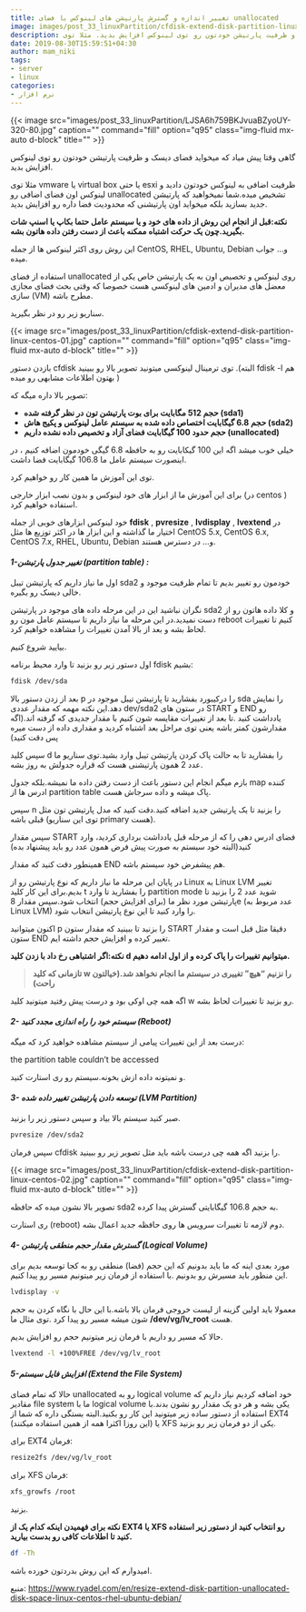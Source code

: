 ```yaml
---
title: تغییر اندازه و گسترش پارتیشن های لینوکس با فضای unallocated
image: images/post_33_linuxPartition/cfdisk-extend-disk-partition-linux-centos-01-600x450.jpg
description: گاهی وقتا پیش میاد که میخواید فضای دیسک و ظرفیت پارتیشن خودتون رو توی لینوکس افزایش بدید. مثلا توی vmware یا virtual box یا حتی esxi ظرفیت اضافی به لینوکس خودتون دادید و لینوکس اون فضای اضافی رو unallocated تشخیص میده.شما نمیخواهید که پارتیشن جدید بسازید بلکه میخواید اون پارتیشنی که محدودیت فضا داره رو افزایش بدید.
date: 2019-08-30T15:59:51+04:30
author: mam_niki
tags:
- server
- linux
categories:
- نرم افزار
---
```


{{< image src="images/post_33_linuxPartition/LJSA6h759BKJvuaBZyoUY-320-80.jpg" caption="" command="fill" option="q95" class="img-fluid mx-auto d-block" title="" >}}

گاهی وقتا پیش میاد که میخواید فضای دیسک و ظرفیت پارتیشن خودتون رو توی لینوکس افزایش بدید.

مثلا توی vmware یا virtual box یا حتی esxi ظرفیت اضافی به لینوکس خودتون دادید و لینوکس اون فضای اضافی رو unallocated تشخیص میده.شما نمیخواهید که پارتیشن جدید بسازید بلکه میخواید اون پارتیشنی که محدودیت فضا داره رو افزایش بدید.

**نکته:قبل از انجام این روش از داده های خود و یا سیستم عامل حتما بکاپ یا اسنپ شات بگیرید.چون یک حرکت اشتباه ممکنه باعث از دست رفتن داده هاتون بشه.**

این روش روی اکثر لینوکس ها از جمله CentOS, RHEL, Ubuntu, Debian و… جواب میده.

استفاده از فضای unallocated روی لینوکس و تخصیص اون به یک پارتیشن خاص یکی از معضل های مدیران و ادمین های لینوکسی هست خصوصا که وقتی بحث فضای مجازی سازی (VM) مطرح باشه.

سناریو زیر رو در نظر بگیرید.

{{< image src="images/post_33_linuxPartition/cfdisk-extend-disk-partition-linux-centos-01.jpg" caption="" command="fill" option="q95" class="img-fluid mx-auto d-block" title="" >}}

بازدن دستور cfdisk توی ترمینال لینوکسی میتونید تصویر بالا رو ببینید .(البته fdisk -l هم بهتون اطلاعات مشابهی رو میده )

تصویر بالا داره میگه که:

* **حجم 512 مگابایت برای بوت پارتیشن تون در نظر گرفته شده (sda1)**
* **حجم 6.8 گیگابایت اختصاص داده شده به سیستم عامل لینوکس و پکیج هاش (sda2)**
* **حجم حدود 100 گیگابایت فضای آزاد و تخصیص داده نشده داریم (unallocated)**

خیلی خوب میشد اگه این 100 گیکابایت رو به حافظه 6.8 گیگی خودمون اضافه کنیم ، در اینصورت سیستم عامل ما 106.8 گیگابایت فضا داشت.

توی این آموزش ما همین کار رو خواهیم کرد.

برای این آموزش ما از ابزار های خود لینوکس و بدون نصب ابزار خارجی (در centos ) استفاده خواهیم کرد.

خود لینوکس ابزارهای خوبی از جمله **fdisk** , **pvresize** ,  **lvdisplay** , **lvextend** در اختیار ما گذاشته و این ابزار ها در اکثر توزیع ها مثل CentOS 5.x, CentOS 6.x, CentOS 7.x, RHEL, Ubuntu, Debian و… در دسترس هستند.

#### **_1-تغییر جدول پارتیشن (partition table) :_**

اول ما نیاز داریم که پارتیشن تیبل sda2 خودمون رو تغییر بدیم تا تمام ظرفیت موجود و خالی دیسک رو بگیره.

نگران نباشید این در این مرحله داده های موجود در پارتیشن sda2 و کلا داده هاتون رو از دست نمیدید.در این مرحله ما نیاز داریم تا سیستم عامل مون رو reboot کنیم تا تغییرات لحاظ بشه و بعد از بالا آمدن تغییرات را مشاهده خواهیم کرد.

بیایید شروع کنیم.

اول دستور زیر رو بزنید تا وارد محیط برنامه fdisk بشیم:

```sh
fdisk /dev/sda
```

بعد از زدن دستور بالا p را درکیبورد بفشارید تا پارتیشن تیبل موجود در sda را نمایش دهد.این نکته مهمه که مقدار عددی dev/sda2 در ستون های START و END رو یادداشت کنید .تا بعد از تغییرات مقایسه شون کنیم با مقدار جدیدی که گرفته اند.(اگه مقدارشون کمتر باشه یعنی توی مراحل بعد اشتباه کردید و مقداری داده از دست میره پس دقت کنید)

سپس کلید d را بفشارید تا به حالت پاک کردن پارتیشن تیبل وارد بشید.توی سناریو ما عدد 2 همون پارتیشنی هست که قراره جدولش به روز بشه.

بازم میگم انجام این دستور باعث از دست رفتن داده ما نمیشه.بلکه جدول map کننده ادرس ها از partition table پاک میشه و داده سرجاش هست.

سپس n را بزنید تا یک پارتیشن جدید اضافه کنید.دقت کنید که مدل پارتیشن تون مثل قبلی باشه (توی این سناریو primary هست).

سپس مقدار START فضای ادرس دهی را که از مرحله قبل یادداشت برداری کردید، وارد کنید(البته خود سیستم به صورت پیش فرض همون عدد رو باید پیشنهاد بده)

همینطور دقت کنید که مقدار END هم پیشفرض خود سیستم باشه.

در پایان این مرحله ما نیاز داریم که نوع پارتیشن رو از Linux به Linux LVM تغییر بدیم.برای این کار کلید t را بفشارید تا وارد partition mode شوید عدد 2 را بزنید تا پارتیشن مورد نظر ما (برای افزایش حجم) انتخاب شود.سپس مقدار 8e (عدد مربوط به Linux LVM) را وارد کنید تا این نوع پارتیشن انتخاب شود.

اکنون میتوانید p را بزنید تا ببینید که مقدار ستون START دقیقا مثل قبل است و مقدار ستون END تغییر کرده و افزایش حجم داشته ایم.

**نکته:اگر اشتباهی رخ داد با زدن کلید d میتوانیم تغییرات را پاک کرده و از اول ادامه دهیم.**

> **تازمانی که کلید w را نزنیم “هیچ” تغییری در سیستم ما انجام نخواهد شد.(خیالتون راحت)**

اگه همه چی اوکی بود و درست پیش رفتید میتونید کلید w رو بزنید تا تغییرات لحاظ بشه.

#### _**2- سیستم خود را راه اندازی مجدد کنید (Reboot)**_

درست بعد از این تغییرات پیامی از سیستم مشاهده خواهید کرد که میگه:

the partition table couldn’t be accessed

و نمیتونه داده ازش بخونه.سیستم رو ری استارت کنید.

#### _**3- توسعه دادن پارتیشن تغییر داده شده (LVM Partition)**_

صبر کنید سیستم بالا بیاد و سپس دستور زیر را بزنید.

```sh
pvresize /dev/sda2
```

سپس فرمان cfdisk را بزنید اگه همه چی درست باشه باید مثل تصویر زیر رو ببینید.

{{< image src="images/post_33_linuxPartition/cfdisk-extend-disk-partition-linux-centos-02.jpg" caption="" command="fill" option="q95" class="img-fluid mx-auto d-block" title="" >}}

تصویر بالا نشون میده که حافظه sda2 به حجم 106.8 گیگابایتی گسترش پیدا کرده.

ری استارت (reboot) دوم لازمه تا تغییرات سرویس ها روی حافظه جدید اعمال بشه.

#### _**4- گسترش مقدار حجم منطقی پارتیشن (Logical Volume)**_

مورد بعدی اینه که ما باید بدونیم که این حجم (فضا) منطقی رو به کجا توسعه بدیم برای این منظور باید مسیرش رو بدونیم .با استفاده از فرمان زیر میتونیم مسیر رو پیدا کنیم.

<!-- Crayon Syntax Highlighter v_2.7.2_beta -->

```sh
lvdisplay -v
```

معمولا باید اولین گزینه از لیست خروجی فرمان بالا باشه.با این حال با نگاه کردن به حجم شون میشه مسیر رو پیدا کرد .توی مثال ما **/dev/vg/lv_root** هست.

حالا که مسیر رو داریم با فرمان زیر میتونیم حجم رو افزایش بدیم.

```sh
lvextend -l +100%FREE /dev/vg/lv_root
```

#### _**5-افزایش فایل سیستم (Extend the File System)**_

حالا که تمام فضای unallocated رو به logical volume خود اضافه کردیم نیاز داریم که مقادیر file system ما با logical volume یکی بشه و هر دو یک مقدار رو نشون بدند.با استفاده از دستور ساده زیر میتونید این کار رو بکنید.البته بستگی داره که شما از EXT4 (این روزا اکثرا همه از همین استفاده میکنند) یا XFS یکی از دو فرمان زیر رو بزنید.

برای EXT4 فرمان:

```sh
resize2fs /dev/vg/lv_root
```

برای XFS فرمان:

```sh
xfs_growfs /root
```

بزنید.

**نکته برای فهمیدن اینکه کدام یک از EXT4 یا XFS رو انتخاب کنید از دستور زیر استفاده کنید تا اطلاعات کافی رو بدست بیارید.**

```sh
df -Th
```

امیدوارم که این روش بدردتون خورده باشه.

منبع: https://www.ryadel.com/en/resize-extend-disk-partition-unallocated-disk-space-linux-centos-rhel-ubuntu-debian/